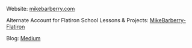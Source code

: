 Website: [mikebarberry.com](https://mikebarberry.com)

Alternate Account for Flatiron School Lessons & Projects: [MikeBarberry-Flatiron](https://github.com/MikeBarberry-Flatiron)
 
Blog: [Medium](https://mikebarberry.medium.com/)
 
